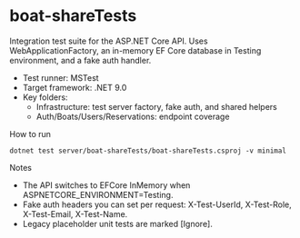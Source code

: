# boat-shareTests

Integration test suite for the ASP.NET Core API. Uses WebApplicationFactory, an in-memory EF Core database in Testing environment, and a fake auth handler.

- Test runner: MSTest
- Target framework: .NET 9.0
- Key folders:
  - Infrastructure: test server factory, fake auth, and shared helpers
  - Auth/Boats/Users/Reservations: endpoint coverage

How to run

```
dotnet test server/boat-shareTests/boat-shareTests.csproj -v minimal
```

Notes
- The API switches to EFCore InMemory when ASPNETCORE_ENVIRONMENT=Testing.
- Fake auth headers you can set per request: X-Test-UserId, X-Test-Role, X-Test-Email, X-Test-Name.
- Legacy placeholder unit tests are marked [Ignore].